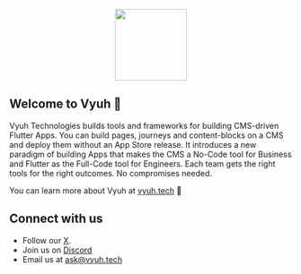 <p align="center">
<img src="https://github.com/vyuh-tech.png" width="128">
</p>

## Welcome to Vyuh 👋

Vyuh Technologies builds tools and frameworks for building CMS-driven Flutter Apps. You can build pages, journeys and content-blocks on a CMS and deploy them without an App Store release. It introduces a new paradigm of building Apps that makes the CMS a No-Code tool for Business and Flutter as the Full-Code tool for Engineers. Each team gets the right tools for the right outcomes. No compromises needed.

You can learn more about Vyuh at [vyuh.tech](https://vyuh.tech) 🚀

## Connect with us

- Follow our [X](https://x.com/vyuh_tech).
- Join us on [Discord](https://discord.gg/b49sbjqszG)
- Email us at [ask@vyuh.tech](mailto:ask@vyuh.tech)

